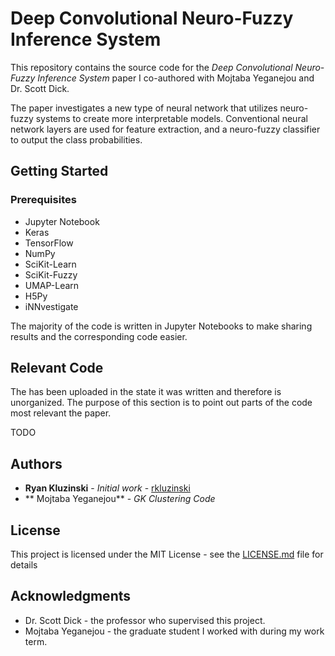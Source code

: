 # Deep Convolutional Neuro-Fuzzy Inference System

This repository contains the source code for the *Deep Convolutional
Neuro-Fuzzy Inference System* paper I co-authored with Mojtaba
Yeganejou and Dr. Scott Dick.

The paper investigates a new type of neural network that utilizes
neuro-fuzzy systems to create more interpretable models. Conventional
neural network layers are used for feature extraction, and a
neuro-fuzzy classifier to output the class probabilities.

## Getting Started

### Prerequisites

* Jupyter Notebook
* Keras
* TensorFlow
* NumPy
* SciKit-Learn
* SciKit-Fuzzy
* UMAP-Learn
* H5Py
* iNNvestigate

The majority of the code is written in Jupyter Notebooks to make
sharing results and the corresponding code easier.

## Relevant Code

The has been uploaded in the state it was written and therefore is
unorganized. The purpose of this section is to point out parts of the
code most relevant the paper.

TODO

## Authors

* **Ryan Kluzinski** - *Initial work* - [rkluzinski](https://github.com/rkluzinski)
* ** Mojtaba Yeganejou** - *GK Clustering Code*

## License

This project is licensed under the MIT License - see the [LICENSE.md](LICENSE.md) file for details

## Acknowledgments

* Dr. Scott Dick - the professor who supervised this project.
* Mojtaba Yeganejou - the graduate student I worked with during my work term.

